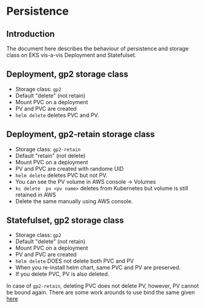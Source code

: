 # Persistence

## Introduction
The document here describes the behaviour of persistence and storage class on EKS vis-a-vis Deployment and Statefulset.

## Deployment, gp2 storage class
* Storage class: `gp2`
* Default "delete" (not retain) 
* Mount PVC on a deployment
* PV and PVC are created
* `helm delete` deletes PVC and PV. 

## Deployment, gp2-retain storage class
* Storage class: `gp2-retain`
* Default "retain" (not delete)
* Mount PVC on a deployment
* PV and PVC are created with randome UID
* `helm delete` deletes PVC but not PV.
* You can see the PV volume in AWS console -> Volumes
* `kc delete  pv <pv name>` deletes from Kubernetes but volume is still retained in AWS
* Delete the same manually using AWS console.

## Statefulset, gp2 storage class
* Storage class: `gp2`
* Default "delete" (not retain) 
* Mount PVC on a deployment
* PV and PVC are created
* `helm delete` DOES not delete both PVC and PV
* When you re-install helm chart, same PVC and PV are preserved.
* If you delete PVC, PV is also deleted.

In case of `gp2-retain`, deleting PVC does not delete PV, however, PV cannot be bound again. There are some work arounds to use bind the same given [here](https://github.com/kubernetes/kubernetes/issues/48609#issuecomment-314066616)
